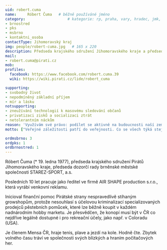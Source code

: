 ```yaml
---
uid: robert.cuma
name:     Róbert Čuma  	# běžně používáné jméno
category:                 	# kategorie: rp, praha, vary, hradec, jmk, senat
- brnostred
- pks
- msbrno
- kontaktni_osoba
contactType: Jihomoravský kraj
img: people/robert-cuma.jpg   # 165 x 220
description: Předseda krajského sdružení Jihomoravského kraje a předseda dozorčí rady společnosti STAREZ-SPORT a.s.          	# kratký popis, max 160 znaků
mail:
- robert.cuma@pirati.cz
mob:			  
profiles:             
  facebook: https://www.facebook.com/robert.cuma.39
  wiki: https://wiki.pirati.cz/lide/robert_cuma

supporting:
- svobodný život
- nepodmíněný základní příjem
- mír a lásku
notsupporting:
- zneužívání technologií k masovému sledování občanů
- privatizaci zisků a socializaci ztrát
- netolerantním náckům
reason: 'Využívám své právo: podílet se aktivně na budoucnosti naší země je určitě lepší, než nadávat u piva.'
motto: ["Veřejné záležitosti patří do veřejnosti. Co se všech týká stejnou měrou, měli by všichni řešit, nebo o tom přinejmenším vědět.", "Jan Amos Komenský"]

ordmsbrno: 3
ordpks: 1	  
ordbrnostred: 1
---
```


Róbert Čuma (* 19. ledna 1977), předseda krajského sdružení Pirátů Jihomoravského kraje, předseda dozorčí rady brněnské městské společnosti STAREZ-SPORT, a.s.

Posledních 10 let pracuje jako ředitel ve firmě AIR SHAPE production s.r.o., která vyrábí venkovní reklamu.

Inicioval finanční pomoc Pirátské strany nespravedlivě stíhaným growshopům, protože nesouhlasí s účelovou kriminalizací specializovaných prodejců pěstebních pomůcek, které lze běžně koupit v každém nadnárodním hobby marketu. Je přesvědčen, že konopí musí být v ČR co nejdříve legálně dostupné i pro rekreační účely, jako např. v Coloradu (USA).

Je členem Mensa ČR, hraje tenis, plave a jezdí na kole. Hodně čte. Zbytek volného času tráví ve společnosti svých blízkých a hraním počítačových her.
